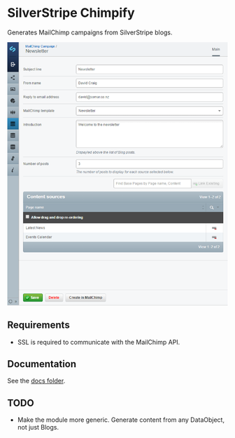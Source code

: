 # SilverStripe Chimpify

Generates MailChimp campaigns from SilverStripe blogs.

![Main view](docs/en/images/modeladmin.png)

## Requirements

- SSL is required to communicate with the MailChimp API.

## Documentation

See the [docs folder](docs/en/index.md).

## TODO

- Make the module more generic. Generate content from any DataObject, not just Blogs.
